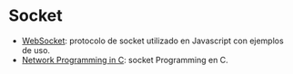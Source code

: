 # Socket

- [WebSocket](https://javascript.info/websocket): protocolo de socket utilizado en Javascript con ejemplos de uso.
- [Network Programming in C](https://beej.us/guide/bgnet/): socket Programming en C.
